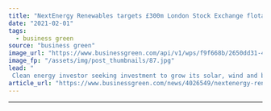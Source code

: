 ```yaml
---
title: "NextEnergy Renewables targets £300m London Stock Exchange flotation"
date: "2021-02-01"
tags: 
  - business green
source: "business green"
image_url: "https://www.businessgreen.com/api/v1/wps/f9f668b/2650dd31-43d8-4424-8279-e33747e16abc/5/iw-climate-change-solar-power-007-185x114.jpg"
image_fp: "/assets/img/post_thumbnails/87.jpg"
lead: "
 Clean energy investor seeking investment to grow its solar, wind and batteries portfolio, as Green Investment Group unveils new solar business Cero Generation ..."
article_url: "https://www.businessgreen.com/news/4026549/nextenergy-renewables-targets-gbp300m-london-stock-exchange-flotation"
---
```


---
